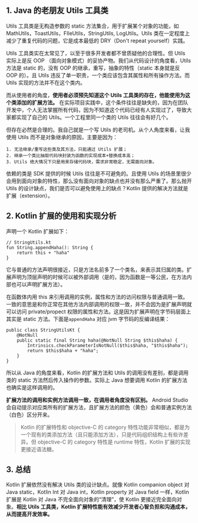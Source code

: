 ## 1. Java 的老朋友 Utils 工具类

Utils 工具类是无构造参数的 static 方法集合，用于扩展某个对象的功能，如 MathUtils，ToastUtils，FIleUtils，StringUtils, LogUtils。Utils 类在一定程度上减少了重复代码的问题，它是成本最低的 DRY（Don't repeat yourself）实践。

Utils 工具类实在太常见了，以至于很多开发者都不曾质疑他的合理性。但 Utils 实际上是反 OOP （面向对象模式）的妥协产物。我们从代码设计的角度看，Utils 方法是 static 的，没有 OOP 的继承，重写，抽象的特性（static 本身就是反 OOP 的）。且 Utils 违反了单一职责，一个类应该包含其属性和所有操作方法。而 Utils 实现的方法并不在这个类内。

而从使用者的角度，**使用者必须预先知道这个 Utils 工具类的存在，他能使用为这个类添加的扩展方法。** 在实际项目实践中，这个条件往往是缺失的，因为在团队开发中，个人无法掌握所有代码，因为不知道这个代码已经有人实现过了，导致大家都实现了自己的 Utils。一个工程里同一个类的 Utils 往往会有好几个。

但存在必然是合理的。我自己就是一个写 Utils 的老司机。从个人角度来看，让我使用 Utils 而不是对象继承的原因，主要是因为：

    1. 无法继承/重写这些类及其方法，只能通过 Utils 扩展；
    2. 继承一个类比抽取代码块封装为函数的实现成本+替换成本高；
    3. Utils 绝大情况下只是用来存储代码块，需求非常稳定，无需面向对象。

依赖的类是 SDK 提供的时候 Utils 往往是不可避免的。且使用 Utils 的场景里很少会用到面向对象的特性，那么没有面向对象的缺点也并没有那么严重了。那么抛开 Utils 的设计缺点，我们是否可以避免使用上的缺点？Kotlin 提供的解决方法就是扩展（extension）。

## 2. Kotlin 扩展的使用和实现分析

声明一个 Kotlin 扩展如下：

```
// StringUtils.kt
fun String.appendHaha(): String {
    return this + "haha"
}
```

它与普通的方法声明很接近，只是方法名前多了一个类名，来表示其归属的类。扩展声明为顶层声明的时候可以被外部调用（是的，因为函数是一等公民，在方法内部也可以声明扩展方法）。

在函数体内用 this 来引用调用的实例，属性和方法的访问权限与普通调用一致。一致的意思是和你正常在其他方法内部调用的权限一致，并不会因为是扩展声明就可以访问 private/propect 权限的属性和方法。这是因为扩展声明在字节码层面上其实是 static 方法。下面是```appendHaha``` 对应 jvm 字节码的反编译结果：

```
public class StringUtilsKt {
    @NotNull
    public static final String haha(@NotNull String $this$haha) {
        Intrinsics.checkParameterIsNotNull($this$haha, "$this$haha");
        return $this$haha + "haha";
    }
}
````

所以从 Java 的角度来看，Kotlin 的扩展方法和 Utils 的调用没有差别，都是调用类的 static 方法然后传入操作的参数。实际上 Java 想要调用 Kotlin 的扩展方法也确实是这样调用的。

**扩展方法的调用和实例方法调用一致，在调用者角度没有区别。** Android Studio 会自动提示对应类所有的扩展方法，且扩展方法的颜色（黄色）会和普通实例方法（白色）区分开来。

> Kotlin 的扩展特性和 objective-C 的 category 特性功能非常相似，都是为一个现有的类添加方法（且只能添加方法），只是代码组织结构上有些许差异。但 objective-C 的 category 特性是 runtime 特性，Kotlin 扩展的实现更接近语法糖。

## 3. 总结

Kotlin 扩展依然没有解决 Utils 类的设计缺点。就像 Kotlin companion object 对 Java static，Kotlin Int 对 Java int，Kotlin property 对 Java field 一样，Kotlin 扩展是 Kotlin 对 Java 不完全面向对象的“清理”，使 Kotlin 更接近完全面向对象。**相比 Utils 工具类，Kotlin 扩展特性能有效减少开发者心智负担和沟通成本，从而提高开发效率。**

